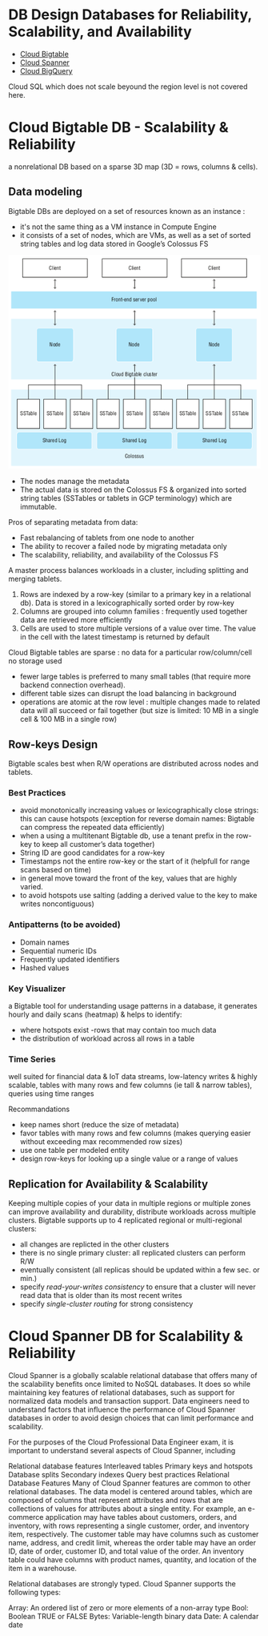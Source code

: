 # DB Design Databases for Reliability, Scalability, and Availability

- [Cloud Bigtable](DB_scale#provisioning--adjusting-resources)
- [Cloud Spanner](DB_scale#monitoring-processing-resources)
- [Cloud BigQuery](DB_scale#monitoring-processing-resources)

Cloud SQL which does not scale beyound the region level is not covered here.

#  Cloud Bigtable DB - Scalability & Reliability
a nonrelational DB based on a sparse 3D map (3D = rows, columns & cells).

## Data modeling
Bigtable DBs are deployed on a set of resources known as an instance :
- it's not the same thing as a VM instance in Compute Engine
- it consists of  a set of nodes, which are VMs, as well as a set of sorted string tables and log data stored in Google’s Colossus FS

![Example](pictures/Bigtable.png "Example")

- The nodes manage the metadata
- The actual data is stored on the Colossus FS & organized into sorted string tables (SSTables or tablets in GCP terminology) which are immutable.

Pros of separating metadata from data:
- Fast rebalancing of tablets from one node to another
- The ability to recover a failed node by migrating metadata only
- The scalability, reliability, and availability of the Colossus FS

A master process balances workloads in a cluster, including splitting and merging tablets.

1. Rows are indexed by a row-key (similar to a primary key in a relational db). Data is stored in a lexicographically sorted order by row-key
2. Columns are grouped into column families : frequently used together data are retrieved more efficiently
3. Cells are used to store multiple versions of a value over time. The value in the cell with the latest timestamp is returned by default

Cloud Bigtable tables are sparse : no data for a particular row/column/cell no storage used
- fewer large tables is preferred to many small tables (that require more backend connection overhead).
- different table sizes can disrupt the load balancing in background
- operations are atomic at the row level : multiple changes made to related data will all succeed or fail together (but size is limited: 10 MB in a single cell & 100 MB in a single row)

## Row-keys Design
Bigtable scales best when R/W operations are distributed across nodes and tablets.

### Best Practices
- avoid monotonically increasing values or lexicographically close strings:  this can cause hotspots (exception for reverse domain names: Bigtable can compress the repeated data efficiently)
- when a using a multitenant Bigtable db, use a tenant prefix in the row-key to keep all customer’s data together)
- String ID are good candidates for a row-key
- Timestamps not the entire row-key or the start of it (helpfull for range scans based on time)
- in general move toward the front of the key, values that are highly varied.
- to avoid hotspots use salting (adding a derived value to the key to make writes noncontiguous)

### Antipatterns (to be avoided)
- Domain names
- Sequential numeric IDs
- Frequently updated identifiers
- Hashed values

### Key Visualizer
a Bigtable tool for understanding usage patterns in a database, it generates hourly and daily scans (heatmap) & helps to identify:
- where hotspots exist
 -rows that may contain too much data
- the distribution of workload across all rows in a table

### Time Series
well suited for financial data & IoT data streams, low-latency writes & highly scalable, tables with many rows and few columns (ie tall & narrow tables), queries using time ranges

Recommandations
- keep names short (reduce the size of metadata) 
- favor tables with many rows and few columns (makes querying easier without exceeding max recommended row sizes)
- use one table per modeled entity
- design row-keys for looking up a single value or a range of values

## Replication for Availability & Scalability
Keeping multiple copies of your data in multiple regions or multiple zones can improve availability and durability, distribute workloads across multiple clusters.
Bigtable supports up to 4 replicated regional or multi-regional clusters:
- all changes are replicted in the other clusters
- there is no single primary cluster: all replicated clusters can perform R/W
- eventually consistent (all replicas should be updated within a few sec. or min.)
- specify _read-your-writes consistency_ to ensure that a cluster will never read data that is older than its most recent writes
- specify _single-cluster routing_ for strong consistency



# Cloud Spanner DB for Scalability & Reliability
Cloud Spanner is a globally scalable relational database that offers many of the scalability benefits once limited to NoSQL databases. It does so while maintaining key features of relational databases, such as support for normalized data models and transaction support. Data engineers need to understand factors that influence the performance of Cloud Spanner databases in order to avoid design choices that can limit performance and scalability.

For the purposes of the Cloud Professional Data Engineer exam, it is important to understand several aspects of Cloud Spanner, including

Relational database features
Interleaved tables
Primary keys and hotspots
Database splits
Secondary indexes
Query best practices
Relational Database Features
Many of Cloud Spanner features are common to other relational databases. The data model is centered around tables, which are composed of columns that represent attributes and rows that are collections of values for attributes about a single entity. For example, an e-commerce application may have tables about customers, orders, and inventory, with rows representing a single customer, order, and inventory item, respectively. The customer table may have columns such as customer name, address, and credit limit, whereas the order table may have an order ID, date of order, customer ID, and total value of the order. An inventory table could have columns with product names, quantity, and location of the item in a warehouse.

Relational databases are strongly typed. Cloud Spanner supports the following types:

Array: An ordered list of zero or more elements of a non-array type
Bool: Boolean TRUE or FALSE
Bytes: Variable-length binary data
Date: A calendar date

